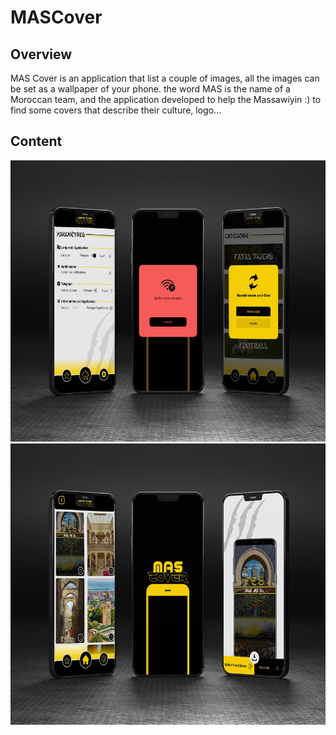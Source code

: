 # MASCover

## Overview
MAS Cover is an application that list a couple of images, all the images can be set as a wallpaper of your phone.
the word MAS is the name of a Moroccan team, and the application developed to help the Massawiyin :) to find some covers that describe their culture, logo...

## Content

<img src="/image_mas-2.png" width="600" height="450"/>

<img src="/image_mas.png" width="600" height="450"/>
